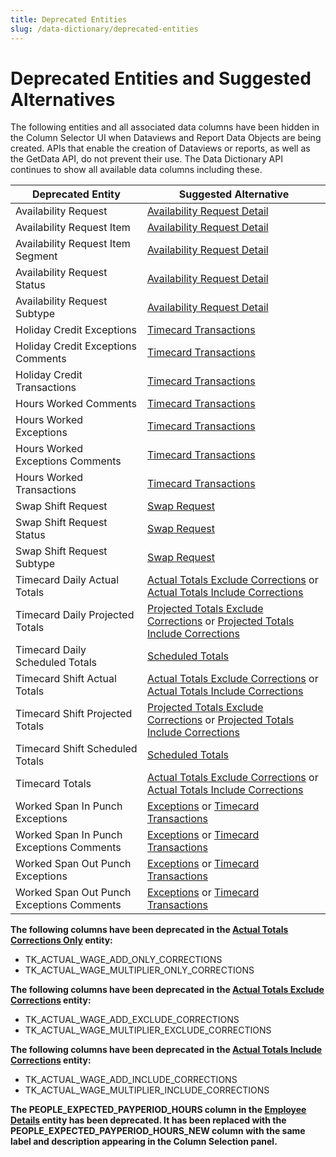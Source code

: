 ```yaml
---
title: Deprecated Entities
slug: /data-dictionary/deprecated-entities
---
```


# Deprecated Entities and Suggested Alternatives

The following entities and all associated data columns have been hidden in the Column Selector UI when Dataviews and Report Data Objects are being created. APIs that enable the creation of Dataviews or reports, as well as the GetData API, do not prevent their use. The Data Dictionary API continues to show all available data columns including these.

| Deprecated Entity                         | Suggested Alternative                                                                                                                                                                                    |
| ----------------------------------------- | -------------------------------------------------------------------------------------------------------------------------------------------------------------------------------------------------------- |
| Availability Request                      | [Availability Request Detail](/docs/data-dictionary/availability-request-detail)                                                                                                                         |
| Availability Request Item                 | [Availability Request Detail](/docs/data-dictionary/availability-request-detail)                                                                                                                         |
| Availability Request Item Segment         | [Availability Request Detail](/docs/data-dictionary/availability-request-detail)                                                                                                                         |
| Availability Request Status               | [Availability Request Detail](/docs/data-dictionary/availability-request-detail)                                                                                                                         |
| Availability Request Subtype              | [Availability Request Detail](/docs/data-dictionary/availability-request-detail)                                                                                                                         |
| Holiday Credit Exceptions                 | [Timecard Transactions](/docs/data-dictionary/timecard-transactions)                                                                                                                                     |
| Holiday Credit Exceptions Comments        | [Timecard Transactions](/docs/data-dictionary/timecard-transactions)                                                                                                                                     |
| Holiday Credit Transactions               | [Timecard Transactions](/docs/data-dictionary/timecard-transactions)                                                                                                                                     |
| Hours Worked Comments                     | [Timecard Transactions](/docs/data-dictionary/timecard-transactions)                                                                                                                                     |
| Hours Worked Exceptions                   | [Timecard Transactions](/docs/data-dictionary/timecard-transactions)                                                                                                                                     |
| Hours Worked Exceptions Comments          | [Timecard Transactions](/docs/data-dictionary/timecard-transactions)                                                                                                                                     |
| Hours Worked Transactions                 | [Timecard Transactions](/docs/data-dictionary/timecard-transactions)                                                                                                                                     |
| Swap Shift Request                        | [Swap Request](/docs/data-dictionary/swap-request)                                                                                                                                                       |
| Swap Shift Request Status                 | [Swap Request](/docs/data-dictionary/swap-request)                                                                                                                                                       |
| Swap Shift Request Subtype                | [Swap Request](/docs/data-dictionary/swap-request)                                                                                                                                                       |
| Timecard Daily Actual Totals              | [Actual Totals Exclude Corrections](/docs/data-dictionary/actual-totals-exclude-corrections) or [Actual Totals Include Corrections](/docs/data-dictionary/actual-totals-include-corrections)             |
| Timecard Daily Projected Totals           | [Projected Totals Exclude Corrections](/docs/data-dictionary/projected-totals-exclude-corrections) or [Projected Totals Include Corrections](/docs/data-dictionary/projected-totals-include-corrections) |
| Timecard Daily Scheduled Totals           | [Scheduled Totals](/docs/data-dictionary/scheduled-totals)                                                                                                                                               |
| Timecard Shift Actual Totals              | [Actual Totals Exclude Corrections](/docs/data-dictionary/actual-totals-exclude-corrections) or [Actual Totals Include Corrections](/docs/data-dictionary/actual-totals-include-corrections)             |
| Timecard Shift Projected Totals           | [Projected Totals Exclude Corrections](/docs/data-dictionary/projected-totals-exclude-corrections) or [Projected Totals Include Corrections](/docs/data-dictionary/projected-totals-include-corrections) |
| Timecard Shift Scheduled Totals           | [Scheduled Totals](/docs/data-dictionary/scheduled-totals)                                                                                                                                               |
| Timecard Totals                           | [Actual Totals Exclude Corrections](/docs/data-dictionary/actual-totals-exclude-corrections) or [Actual Totals Include Corrections](/docs/data-dictionary/actual-totals-include-corrections)             |
| Worked Span In Punch Exceptions           | [Exceptions](/docs/data-dictionary/exceptions) or [Timecard Transactions](/docs/data-dictionary/timecard-transactions)                                                                                   |
| Worked Span In Punch Exceptions Comments  | [Exceptions](/docs/data-dictionary/exceptions) or [Timecard Transactions](/docs/data-dictionary/timecard-transactions)                                                                                   |
| Worked Span Out Punch Exceptions          | [Exceptions](/docs/data-dictionary/exceptions) or [Timecard Transactions](/docs/data-dictionary/timecard-transactions)                                                                                   |
| Worked Span Out Punch Exceptions Comments | [Exceptions](/docs/data-dictionary/exceptions) or [Timecard Transactions](/docs/data-dictionary/timecard-transactions)                                                                                   |

**The following columns have been deprecated in the [Actual Totals Corrections Only](/docs/data-dictionary/actual-totals-corrections-only) entity:**

- TK_ACTUAL_WAGE_ADD_ONLY_CORRECTIONS
- TK_ACTUAL_WAGE_MULTIPLIER_ONLY_CORRECTIONS

**The following columns have been deprecated in the [Actual Totals Exclude Corrections](/docs/data-dictionary/actual-totals-exclude-corrections) entity:**

- TK_ACTUAL_WAGE_ADD_EXCLUDE_CORRECTIONS
- TK_ACTUAL_WAGE_MULTIPLIER_EXCLUDE_CORRECTIONS

**The following columns have been deprecated in the [Actual Totals Include Corrections](/docs/data-dictionary/actual-totals-include-corrections) entity:**

- TK_ACTUAL_WAGE_ADD_INCLUDE_CORRECTIONS
- TK_ACTUAL_WAGE_MULTIPLIER_INCLUDE_CORRECTIONS

**The PEOPLE_EXPECTED_PAYPERIOD_HOURS column in the [Employee Details](/docs/data-dictionary/employee-details) entity has been deprecated. It has been replaced with the PEOPLE_EXPECTED_PAYPERIOD_HOURS_NEW column with the same label and description appearing in the Column Selection panel.**
